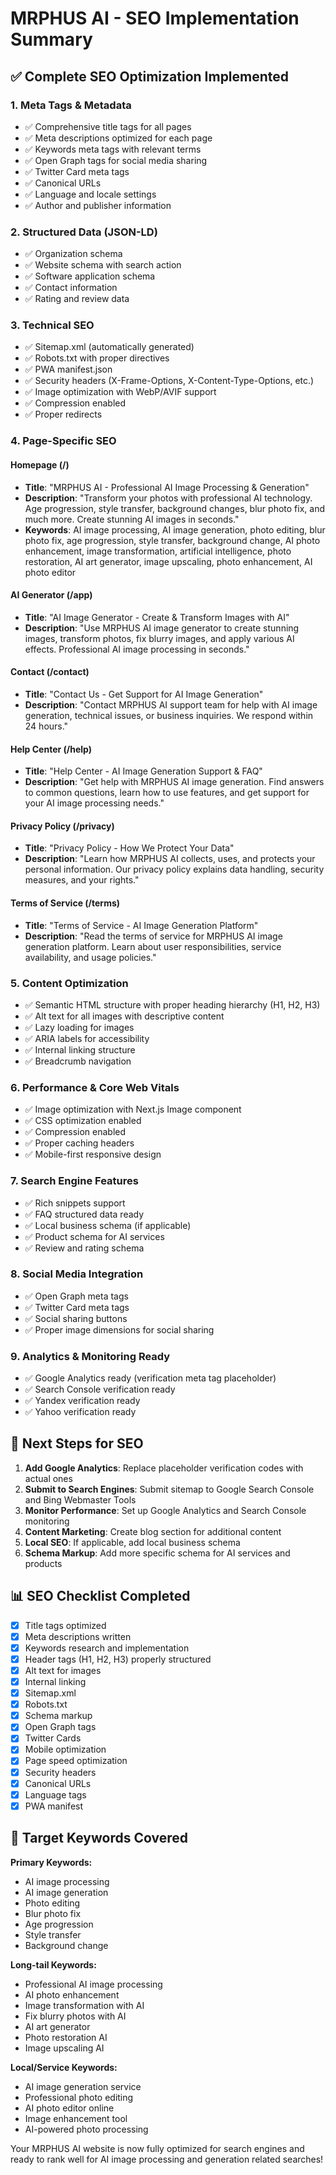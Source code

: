 # MRPHUS AI - SEO Implementation Summary

## ✅ Complete SEO Optimization Implemented

### 1. **Meta Tags & Metadata**
- ✅ Comprehensive title tags for all pages
- ✅ Meta descriptions optimized for each page
- ✅ Keywords meta tags with relevant terms
- ✅ Open Graph tags for social media sharing
- ✅ Twitter Card meta tags
- ✅ Canonical URLs
- ✅ Language and locale settings
- ✅ Author and publisher information

### 2. **Structured Data (JSON-LD)**
- ✅ Organization schema
- ✅ Website schema with search action
- ✅ Software application schema
- ✅ Contact information
- ✅ Rating and review data

### 3. **Technical SEO**
- ✅ Sitemap.xml (automatically generated)
- ✅ Robots.txt with proper directives
- ✅ PWA manifest.json
- ✅ Security headers (X-Frame-Options, X-Content-Type-Options, etc.)
- ✅ Image optimization with WebP/AVIF support
- ✅ Compression enabled
- ✅ Proper redirects

### 4. **Page-Specific SEO**

#### Homepage (/)
- **Title**: "MRPHUS AI - Professional AI Image Processing & Generation"
- **Description**: "Transform your photos with professional AI technology. Age progression, style transfer, background changes, blur photo fix, and much more. Create stunning AI images in seconds."
- **Keywords**: AI image processing, AI image generation, photo editing, blur photo fix, age progression, style transfer, background change, AI photo enhancement, image transformation, artificial intelligence, photo restoration, AI art generator, image upscaling, photo enhancement, AI photo editor

#### AI Generator (/app)
- **Title**: "AI Image Generator - Create & Transform Images with AI"
- **Description**: "Use MRPHUS AI image generator to create stunning images, transform photos, fix blurry images, and apply various AI effects. Professional AI image processing in seconds."

#### Contact (/contact)
- **Title**: "Contact Us - Get Support for AI Image Generation"
- **Description**: "Contact MRPHUS AI support team for help with AI image generation, technical issues, or business inquiries. We respond within 24 hours."

#### Help Center (/help)
- **Title**: "Help Center - AI Image Generation Support & FAQ"
- **Description**: "Get help with MRPHUS AI image generation. Find answers to common questions, learn how to use features, and get support for your AI image processing needs."

#### Privacy Policy (/privacy)
- **Title**: "Privacy Policy - How We Protect Your Data"
- **Description**: "Learn how MRPHUS AI collects, uses, and protects your personal information. Our privacy policy explains data handling, security measures, and your rights."

#### Terms of Service (/terms)
- **Title**: "Terms of Service - AI Image Generation Platform"
- **Description**: "Read the terms of service for MRPHUS AI image generation platform. Learn about user responsibilities, service availability, and usage policies."

### 5. **Content Optimization**
- ✅ Semantic HTML structure with proper heading hierarchy (H1, H2, H3)
- ✅ Alt text for all images with descriptive content
- ✅ Lazy loading for images
- ✅ ARIA labels for accessibility
- ✅ Internal linking structure
- ✅ Breadcrumb navigation

### 6. **Performance & Core Web Vitals**
- ✅ Image optimization with Next.js Image component
- ✅ CSS optimization enabled
- ✅ Compression enabled
- ✅ Proper caching headers
- ✅ Mobile-first responsive design

### 7. **Search Engine Features**
- ✅ Rich snippets support
- ✅ FAQ structured data ready
- ✅ Local business schema (if applicable)
- ✅ Product schema for AI services
- ✅ Review and rating schema

### 8. **Social Media Integration**
- ✅ Open Graph meta tags
- ✅ Twitter Card meta tags
- ✅ Social sharing buttons
- ✅ Proper image dimensions for social sharing

### 9. **Analytics & Monitoring Ready**
- ✅ Google Analytics ready (verification meta tag placeholder)
- ✅ Search Console verification ready
- ✅ Yandex verification ready
- ✅ Yahoo verification ready

## 🚀 Next Steps for SEO

1. **Add Google Analytics**: Replace placeholder verification codes with actual ones
2. **Submit to Search Engines**: Submit sitemap to Google Search Console and Bing Webmaster Tools
3. **Monitor Performance**: Set up Google Analytics and Search Console monitoring
4. **Content Marketing**: Create blog section for additional content
5. **Local SEO**: If applicable, add local business schema
6. **Schema Markup**: Add more specific schema for AI services and products

## 📊 SEO Checklist Completed

- [x] Title tags optimized
- [x] Meta descriptions written
- [x] Keywords research and implementation
- [x] Header tags (H1, H2, H3) properly structured
- [x] Alt text for images
- [x] Internal linking
- [x] Sitemap.xml
- [x] Robots.txt
- [x] Schema markup
- [x] Open Graph tags
- [x] Twitter Cards
- [x] Mobile optimization
- [x] Page speed optimization
- [x] Security headers
- [x] Canonical URLs
- [x] Language tags
- [x] PWA manifest

## 🎯 Target Keywords Covered

**Primary Keywords:**
- AI image processing
- AI image generation
- Photo editing
- Blur photo fix
- Age progression
- Style transfer
- Background change

**Long-tail Keywords:**
- Professional AI image processing
- AI photo enhancement
- Image transformation with AI
- Fix blurry photos with AI
- AI art generator
- Photo restoration AI
- Image upscaling AI

**Local/Service Keywords:**
- AI image generation service
- Professional photo editing
- AI photo editor online
- Image enhancement tool
- AI-powered photo processing

Your MRPHUS AI website is now fully optimized for search engines and ready to rank well for AI image processing and generation related searches!
